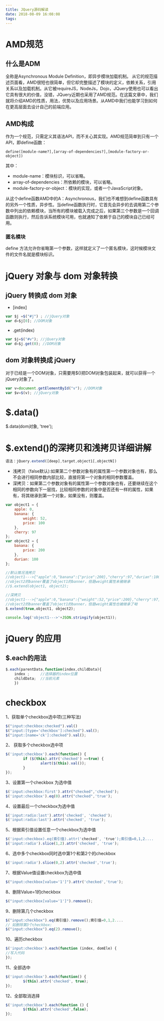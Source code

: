 ```yaml
---
title: JQuery源码解读
date: 2018-08-09 16:08:08
tags:
---
```


# AMD规范

## 什么是ADM

全称是Asynchronous Module Definition，即异步模块加载机制。
从它的规范描述页面看，AMD很短也很简单，但它却完整描述了模块的定义，依赖关系，引用关系以及加载机制。从它被requireJS，NodeJs，Dojo，JQuery使用也可以看出它具有很大的价值，没错，JQuery近期也采用了AMD规范。在这篇文章中，我们就将介绍AMD的性质，用法，优势以及应用场景。从AMD中我们也能学习到如何在更高层面去设计自己的前端应用。

## AMD构成

作为一个规范，只需定义其语法API，而不关心其实现。AMD规范简单到只有一个API，即define函数：

```define
define([module-name?],[array-of-dependencies?],[module-factory-or-object])
```

其中：

- module-name：模块标识，可以省略。
- array-of-dependencies：所依赖的模块，可以省略。
- module-factory-or-object：模块的实现，或者一个JavaScript对象。

从这个define函数AMD中的A：Asynchronous，我们也不难想到define函数具有的另外一个性质，异步性。当define函数执行时，它首先会异步的去调用第二个参数中列出的依赖模块，当所有的模块被载入完成之后，如果第三个参数是一个回调函数则执行，然后告诉系统模块可用，也就通知了依赖于自己的模块自己已经可用。

### 匿名模块

define 方法允许你省略第一个参数，这样就定义了一个匿名模块，这时候模块文件的文件名就是模块标识。

# jQuery 对象与 dom 对象转换

## jQuery 转换成 dom 对象

- [index]

```javascript
var $j =$("#j") ; //jQuery对象
var d=$j[0]; //DOM对象 
```

- .get(index)

```javascript
var $j=$("#v"); //jQuery对象
var d=$j.get(0); //DOM对象
```

## dom 对象转换成 jQuery

对于已经是一个DOM对象，只需要用$()把DOM对象包装起来，就可以获得一个jQuery对象了。

```javascript
var v=document.getElementById("v"); //DOM对象
var $v=$(v); //jQuery对象
```

# $.data()

$.data(dom对象, 'tree');

# $.extend()的深拷贝和浅拷贝详细讲解

```javascript
语法：jQuery.extend([deep],target,object1[,objectN])
```

- 浅拷贝（false默认):如果第二个参数对象有的属性第一个参数对象也有，那么不会进行相同参数内部比较，直接将第一个对象的相同参数覆盖。
- 深拷贝：如果第二个参数对象有的属性第一个参数对象也有，还要继续在这个相同的参数向下一层找，比较相同参数的对象中是否还有一样的属性，如果有，将其继承到第一个对象，如果没有，则覆盖。

```javascript
var object1 = {
    apple: 0,
    banana: {
        weight: 52,
        price: 100
    },
    cherry: 97
};
var object2 = {
    banana: {
        price: 200
    },
    durian: 100
};

//默认情况浅拷贝
//object1--->{"apple":0,"banana":{"price":200},"cherry":97,"durian":100}
//object2的banner覆盖了object1的banner，但是weight属性未被继承
//$.extend(object1, object2);

//深拷贝
//object1--->{"apple":0,"banana":{"weight":52,"price":200},"cherry":97,"durian":100}
//object2的banner覆盖了object1的banner，但是weight属性也被继承了呦
$.extend(true,object1, object2);

console.log('object1--->'+JSON.stringify(object1));
```

# jQuery 的应用

## $.each的用法

```javascript
$.each(parentData,function(index,childData){
    index ;     //选择器的index位置 
    childData;  //当前元素
    })
```

# checkbox

1、获取单个checkbox选中项(三种写法)

```javascript
$("input:checkbox:checked").val()
$("input:[type='checkbox']:checked").val();
$("input:[name='ck']:checked").val();
```

2、 获取多个checkbox选中项

```javascript
$('input:checkbox').each(function() {
        if ($(this).attr('checked') ==true) {
                alert($(this).val());
        }
});
```

3、设置第一个checkbox 为选中值

```javascript
$('input:checkbox:first').attr("checked",'checked');
$('input:checkbox').eq(0).attr("checked",'true');
```

4、设置最后一个checkbox为选中值

```javascript
$('input:radio:last').attr('checked', 'checked');
$('input:radio:last').attr('checked', 'true');
```

5、根据索引值设置任意一个checkbox为选中值

```javascript
$('input:checkbox).eq(索引值).attr('checked', 'true');索引值=0,1,2....
$('input:radio').slice(1,2).attr('checked', 'true');
```

6、选中多个checkbox同时选中第1个和第2个的checkbox

```javascript
$('input:radio').slice(0,2).attr('checked','true');
```

7、根据Value值设置checkbox为选中值

```javascript
$("input:checkbox[value='1']").attr('checked','true');
```

8、删除Value=1的checkbox

```javascript
$("input:checkbox[value='1']").remove();
```

9、删除第几个checkbox

```javascript
$("input:checkbox").eq(索引值).remove();索引值=0,1,2....
// 如删除第3个checkbox:
$("input:checkbox").eq(2).remove();
```

10、遍历checkbox

```javascript
$('input:checkbox').each(function (index, domEle) {
//写入代码
});
```

11、全部选中

```javascript
$('input:checkbox').each(function() {
        $(this).attr('checked', true);
});
```

12、全部取消选择

```javascript
$('input:checkbox').each(function () {
        $(this).attr('checked',false);
});
```
